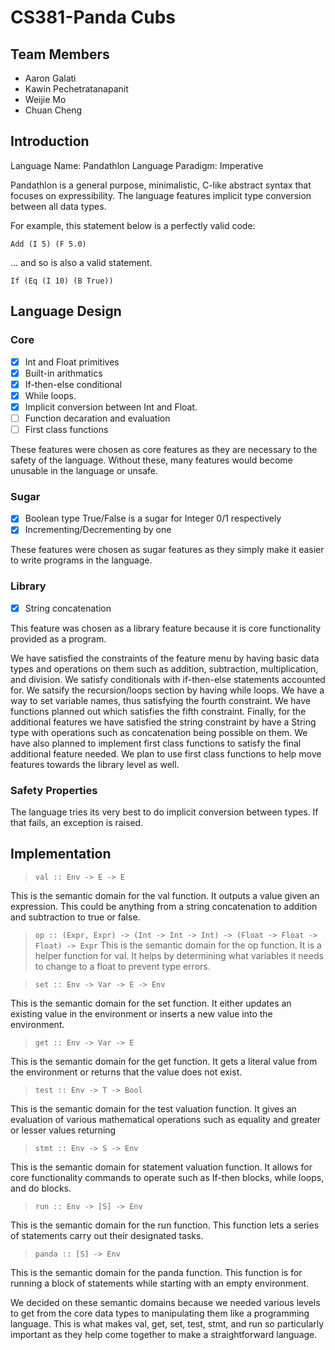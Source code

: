# CS381-Panda Cubs

## Team Members

-   Aaron Galati
-   Kawin Pechetratanapanit
-   Weijie Mo
-   Chuan Cheng

## Introduction

Language Name: Pandathlon
Language Paradigm: Imperative

Pandathlon is a general purpose, minimalistic, C-like abstract syntax that focuses on expressibility. The language features implicit type conversion between all data types.

For example, this statement below is a perfectly valid code:

    Add (I 5) (F 5.0)

... and so is also a valid statement.

    If (Eq (I 10) (B True))

## Language Design

### Core

-   [x] Int and Float primitives
-   [x] Built-in arithmatics
-   [x] If-then-else conditional
-   [x] While loops.
-   [x] Implicit conversion between Int and Float.
-   [ ] Function decaration and evaluation
-   [ ] First class functions

These features were chosen as core features as they are necessary to the safety of the language. Without these, many features would become unusable in the language or unsafe.

### Sugar

-   [x] Boolean type True/False is a sugar for Integer 0/1 respectively
-   [x] Incrementing/Decrementing by one

These features were chosen as sugar features as they simply make it easier to write programs in the language.

### Library

-   [x] String concatenation

This feature was chosen as a library feature because it is core functionality provided as a program.

We have satisfied the constraints of the feature menu by having basic data types and operations on them such as addition, subtraction, multiplication, and division. We satisfy conditionals with if-then-else statements accounted for. We satsify the recursion/loops section by having while loops. We have a way to set variable names, thus satisfying the fourth constraint. We have functions planned out which satisfies the fifth constraint. Finally, for the additional features we have satisfied the string constraint by have a String type with operations such as concatenation being possible on them. We have also planned to implement first class functions to satisfy the final additional feature needed. We plan to use first class functions to help move features towards the library level as well.

### Safety Properties

The language tries its very best to do implicit conversion between types. If that fails, an exception is raised.

## Implementation

> `val :: Env -> E -> E`

This is the semantic domain for the val function. It outputs a value given an expression. This could be anything from a string concatenation to addition and subtraction to true or false.

> `op :: (Expr, Expr) -> (Int -> Int -> Int) -> (Float -> Float -> Float) -> Expr`
This is the semantic domain for the op function. It is a helper function for val. It helps by determining what variables it needs to change to a float to prevent type errors.

> `set :: Env -> Var -> E -> Env`

This is the semantic domain for the set function. It either updates an existing value in the environment or inserts a new value into the environment.

> `get :: Env -> Var -> E`

This is the semantic domain for the get function. It gets a literal value from the environment or returns that the value does not exist.


> `test :: Env -> T -> Bool`

This is the semantic domain for the test valuation function. It gives an evaluation of various mathematical operations such as equality and greater or lesser values returning

> `stmt :: Env -> S -> Env`

This is the semantic domain for statement valuation function. It allows for core functionality commands to operate such as If-then blocks, while loops, and do blocks.

> `run :: Env -> [S] -> Env`

This is the semantic domain for the run function. This function lets a series of statements carry out their designated tasks.

> `panda :: [S] -> Env`

This is the semantic domain for the panda function. This function is for running a block of statements while starting with an empty environment.



We decided on these semantic domains because we needed various levels to get from the core data types to manipulating them like a programming language. This is what makes val, get, set, test, stmt, and run so particularly important as they help come together to make a straightforward language.
